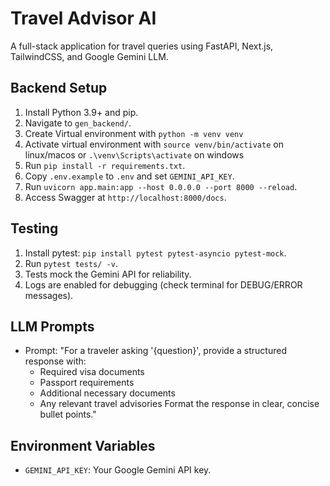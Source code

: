 # Travel Advisor AI

A full-stack application for travel queries using FastAPI, Next.js, TailwindCSS, and Google Gemini LLM.

## Backend Setup
1. Install Python 3.9+ and pip.
2. Navigate to `gen_backend/`.
3. Create Virtual environment with `python -m venv venv`
4. Activate virtual environment with `source venv/bin/activate` on linux/macos or `.\venv\Scripts\activate` on windows
5. Run `pip install -r requirements.txt`.
6. Copy `.env.example` to `.env` and set `GEMINI_API_KEY`.
7. Run `uvicorn app.main:app --host 0.0.0.0 --port 8000 --reload`.
8. Access Swagger at `http://localhost:8000/docs`.

## Testing
1. Install pytest: `pip install pytest pytest-asyncio pytest-mock`.
2. Run `pytest tests/ -v`.
3. Tests mock the Gemini API for reliability.
4. Logs are enabled for debugging (check terminal for DEBUG/ERROR messages).

## LLM Prompts
- Prompt: "For a traveler asking '{question}', provide a structured response with:
  - Required visa documents
  - Passport requirements
  - Additional necessary documents
  - Any relevant travel advisories
  Format the response in clear, concise bullet points."

## Environment Variables
- `GEMINI_API_KEY`: Your Google Gemini API key.
